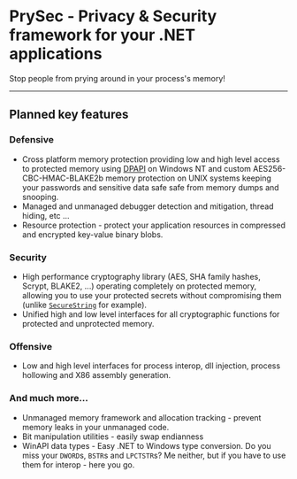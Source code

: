 # PrySec - Privacy & Security framework for your .NET applications

Stop people from prying around in your process's memory!

---

## Planned key features

### Defensive

- Cross platform memory protection providing low and high level access to protected memory using [DPAPI](https://en.wikipedia.org/wiki/Data_Protection_API) on Windows NT and custom AES256-CBC-HMAC-BLAKE2b memory protection on UNIX systems keeping your passwords and sensitive data safe safe from memory dumps and snooping.
- Managed and unmanaged debugger detection and mitigation, thread hiding, etc ...
- Resource protection - protect your application resources in compressed and encrypted key-value binary blobs.
  
### Security

- High performance cryptography library (AES, SHA family hashes, Scrypt, BLAKE2, ...) operating completely on protected memory, allowing you to use your protected secrets without compromising them (unlike [`SecureString`](https://docs.microsoft.com/en-us/dotnet/api/system.security.securestring?view=net-5.0) for example).
- Unified high and low level interfaces for all cryptographic functions  for protected and unprotected memory.

### Offensive

- Low and high level interfaces for process interop, dll injection, process hollowing and X86 assembly generation.

### And much more...

- Unmanaged memory framework and allocation tracking - prevent memory leaks in your unmanaged code.
- Bit manipulation utilities - easily swap endianness
- WinAPI data types - Easy .NET to Windows type conversion. Do you miss your `DWORD`s, `BSTR`s and `LPCTSTR`s? Me neither, but if you have to use them for interop - here you go.
